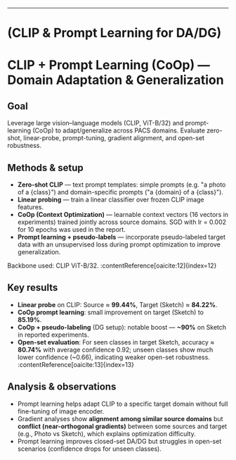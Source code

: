 
---

# (CLIP & Prompt Learning for DA/DG)

# CLIP + Prompt Learning (CoOp) — Domain Adaptation & Generalization

## Goal
Leverage large vision–language models (CLIP, ViT-B/32) and prompt-learning (CoOp) to adapt/generalize across PACS domains. Evaluate zero-shot, linear-probe, prompt-tuning, gradient alignment, and open-set robustness.

## Methods & setup
- **Zero-shot CLIP** — text prompt templates: simple prompts (e.g. "a photo of a {class}") and domain-specific prompts ("a {domain} of a {class}").  
- **Linear probing** — train a linear classifier over frozen CLIP image features.  
- **CoOp (Context Optimization)** — learnable context vectors (16 vectors in experiments) trained jointly across source domains. SGD with lr = 0.002 for 10 epochs was used in the report.  
- **Prompt learning + pseudo-labels** — incorporate pseudo-labeled target data with an unsupervised loss during prompt optimization to improve generalization.

Backbone used: CLIP ViT-B/32. :contentReference[oaicite:12]{index=12}

## Key results
- **Linear probe** on CLIP: Source ≈ **99.44%**, Target (Sketch) ≈ **84.22%**.  
- **CoOp prompt learning**: small improvement on target (Sketch) to **85.19%**.  
- **CoOp + pseudo-labeling** (DG setup): notable boost — **~90%** on Sketch in reported experiments.  
- **Open-set evaluation**: For seen classes in target Sketch, accuracy ≈ **80.74%** with average confidence 0.92; unseen classes show much lower confidence (~0.66), indicating weaker open-set robustness. :contentReference[oaicite:13]{index=13}

## Analysis & observations
- Prompt learning helps adapt CLIP to a specific target domain without full fine-tuning of image encoder.  
- Gradient analyses show **alignment among similar source domains** but **conflict (near-orthogonal gradients)** between some sources and target (e.g., Photo vs Sketch), which explains optimization difficulty.  
- Prompt learning improves closed-set DA/DG but struggles in open-set scenarios (confidence drops for unseen classes).
